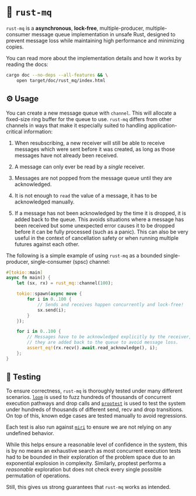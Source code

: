 # 🦀 `rust-mq`

`rust-mq` is a **asynchronous**, **lock-free**, multiple-producer, multiple-consumer message queue 
implementation in unsafe Rust, designed to prevent message loss while maintaining high
performance and minimizing copies.

You can read more about the implementation details and how it works by reading the docs:

```bash
cargo doc --no-deps --all-features && \
    open target/doc/rust_mq/index.html
```

## ⚙️ Usage

You can create a new message queue with `channel`. This will allocate a fixed-size ring buffer
for the queue to use. `rust-mq` differs from other channels in ways that make it especially suited
to handling application-critical information:

1. When resubscribing, a new receiver will still be able to receive messages which were sent
   before it was created, as long as those messages have not already been received.

2. A message can only ever be read by a _single_ receiver.

3. Messages are not popped from the message queue until they are acknowledged.

4. It is not enough to `read` the value of a message, it has to be acknowledged manually.

5. If a message has not been acknowledged by the time it is dropped, it is added back to the
   queue. This avoids situations where a message has been received but some unexpected error
   causes it to be dropped before it can be fully processed (such as a panic). This can also be
   very useful in the context of cancellation safety or when running multiple futures against
   each other.

The following is a simple example of using `rust-mq` as a bounded single-producer, single-consumer
(spsc) channel:

```rust
#[tokio::main]
async fn main() {
    let (sx, rx) = rust_mq::channel(100);

    tokio::spawn(async move {
        for i in 0..100 {
            // Sends and receives happen concurrently and lock-free!
            sx.send(i);
        }
    });

    for i in 0..100 {
        // Messages have to be acknowledged explicitly by the receiver, else
        // they are added back to the queue to avoid message loss.
        assert_eq!(rx.recv().await.read_acknowledge(), i);
    };
}
```

## 📝 Testing
 
To ensure correctness, `rust-mq` is thoroughly tested under many different scenarios. [`loom`]
is used to fuzz hundreds of thousands of concurrent execution pathways and drop calls and
[`proptest`] is used to test the system under hundreds of thousands of different send, recv and
drop transitions. On top of this, known edge cases are tested manually to avoid regressions.

Each test is also run against [`miri`] to ensure we are not relying on any undefined behavior.
 
While this helps ensure a reasonable level of confidence in the system, this is by no means an
exhaustive search as most concurrent execution tests had to be bounded in their exploration of the
problem space due to an exponential explosion in complexity. Similarly, proptest performs a 
_reasonable_ exploration but does not check every single possible permutation of operations.
 
Still, this gives us strong guarantees that `rust-mq` works as intended.

[`loom`]: https://github.com/tokio-rs/loom 
[`proptest`]: https://github.com/proptest-rs/proptest
[`miri`]: https://github.com/rust-lang/miri

